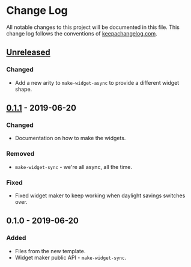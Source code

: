 # Change Log
All notable changes to this project will be documented in this file. This change log follows the conventions of [keepachangelog.com](http://keepachangelog.com/).

## [Unreleased]
### Changed
- Add a new arity to `make-widget-async` to provide a different widget shape.

## [0.1.1] - 2019-06-20
### Changed
- Documentation on how to make the widgets.

### Removed
- `make-widget-sync` - we're all async, all the time.

### Fixed
- Fixed widget maker to keep working when daylight savings switches over.

## 0.1.0 - 2019-06-20
### Added
- Files from the new template.
- Widget maker public API - `make-widget-sync`.

[Unreleased]: https://github.com/your-name/kailh-caps/compare/0.1.1...HEAD
[0.1.1]: https://github.com/your-name/kailh-caps/compare/0.1.0...0.1.1
